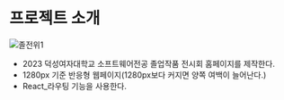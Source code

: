 # 프로젝트 소개

![졸전위1](https://github.com/user-attachments/assets/641d9940-276b-4e8b-ba61-973edf3870af)

- 2023 덕성여자대학교 소프트웨어전공 졸업작품 전시회 홈페이지를 제작한다.
- 1280px 기준 반응형 웹페이지(1280px보다 커지면 양쪽 여백이 늘어난다.)
- React_라우팅 기능을 사용한다.
